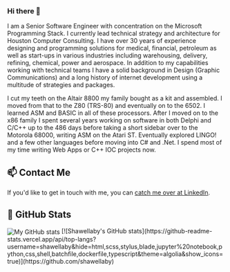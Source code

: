 ### Hi there 👋

I am a Senior Software Engineer with concentration on the Microsoft Programming Stack. I currently lead technical strategy and architecture for Houston Computer Consulting. I have over 30 years of experience designing and programming solutions for medical, financial, petroleum as well as start-ups in various industries including warehousing, delivery, refining, chemical, power and aerospace. In addition to my capabilities working with technical teams I have a solid background in Design (Graphic Communications) and a long history of internet development using a multitude of strategies and packages.

I cut my teeth on the Altair 8800 my family bought as a kit and assembled. I moved from that to the Z80 (TRS-80) and eventually on to the 6502. I learned ASM and BASIC in all of these processors. After I moved on to the x86 family I spent several years working on software in both Delphi and C/C++ up to the 486 days before taking a short sidebar over to the Motorola 68000, writing ASM on the Atari ST. Eventually explored LINGO! and a few other languages before moving into C# and .Net. I spend most of my time writing Web Apps or C++ IOC projects now.

## 📫 Contact Me

If you'd like to get in touch with me, you can [catch me over at LinkedIn](https://www.linkedin.com/in/scottregitz).

## 🌟 GitHub Stats

<img align="center" src="https://github-readme-stats.vercel.app/api/top-langs/?username=shawellaby&layout=compact&langs_count=8&theme=dark" alt="My GitHub stats" />
[![Shawellaby's GitHub stats](https://github-readme-stats.vercel.app/api/top-langs?username=shawellaby&hide=html,scss,stylus,blade,jupyter%20notebook,python,css,shell,batchfile,dockerfile,typescript&theme=algolia&show_icons=true)](https://github.com/shawellaby)

<!--
**Shawellaby/Shawellaby** is a ✨ _special_ ✨ repository because its `README.md` (this file) appears on your GitHub profile.

Here are some ideas to get you started:

- 🔭 I’m currently working on ...
- 🌱 I’m currently learning ...
- 👯 I’m looking to collaborate on ...
- 🤔 I’m looking for help with ...
- 💬 Ask me about ...
- 📫 How to reach me: ...
- 😄 Pronouns: ...
- ⚡ Fun fact: ...
-->
